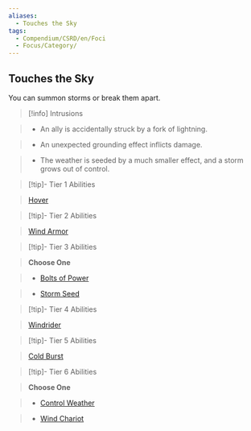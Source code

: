 ```yaml
---
aliases:
  - Touches the Sky
tags:
  - Compendium/CSRD/en/Foci
  - Focus/Category/
---
```

    
      
## Touches the Sky      
You can summon storms or break them apart.      
    
>[!info] Intrusions      
>- An ally is accidentally struck by a fork of lightning.      
>- An unexpected grounding effect inflicts damage.      
>- The weather is seeded by a much smaller effect, and a storm grows out of control.      
    
    
>[!tip]- Tier 1 Abilities      
> [Hover](Hover.md)      
    
    
>[!tip]- Tier 2 Abilities      
> [Wind Armor](Wind-Armor.md#)      
    
    
>[!tip]- Tier 3 Abilities      
> **Choose One**      
>- [Bolts of Power](Bolts-of-Power.md#)      
>- [Storm Seed](Storm-Seed.md)      
    
    
>[!tip]- Tier 4 Abilities      
> [Windrider](Windrider.md#)      
    
    
>[!tip]- Tier 5 Abilities      
> [Cold Burst](Cold-Burst.md#)      
    
    
>[!tip]- Tier 6 Abilities      
> **Choose One**      
>- [Control Weather](Control-Weather.md#)      
>- [Wind Chariot](Wind-Chariot.md#)